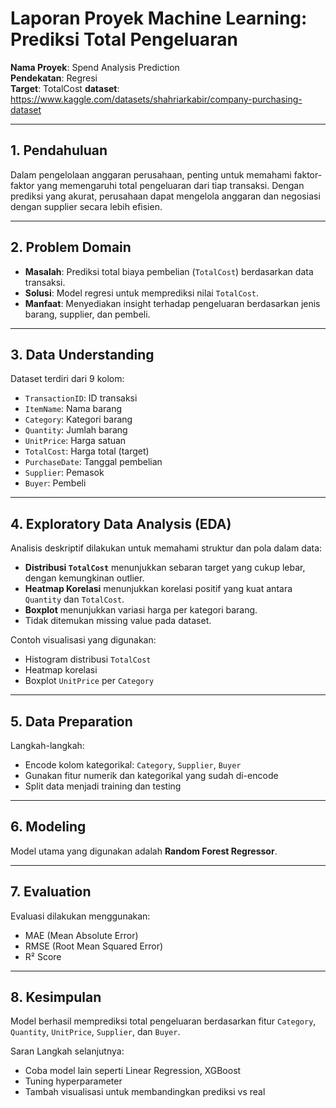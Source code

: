 # Laporan Proyek Machine Learning: Prediksi Total Pengeluaran

**Nama Proyek**: Spend Analysis Prediction  
**Pendekatan**: Regresi  
**Target**: TotalCost
**dataset**: https://www.kaggle.com/datasets/shahriarkabir/company-purchasing-dataset

---

## 1. Pendahuluan
Dalam pengelolaan anggaran perusahaan, penting untuk memahami faktor-faktor yang memengaruhi total pengeluaran dari tiap transaksi. Dengan prediksi yang akurat, perusahaan dapat mengelola anggaran dan negosiasi dengan supplier secara lebih efisien.

---

## 2. Problem Domain
- **Masalah**: Prediksi total biaya pembelian (`TotalCost`) berdasarkan data transaksi.
- **Solusi**: Model regresi untuk memprediksi nilai `TotalCost`.
- **Manfaat**: Menyediakan insight terhadap pengeluaran berdasarkan jenis barang, supplier, dan pembeli.

---

## 3. Data Understanding
Dataset terdiri dari 9 kolom:
- `TransactionID`: ID transaksi
- `ItemName`: Nama barang
- `Category`: Kategori barang
- `Quantity`: Jumlah barang
- `UnitPrice`: Harga satuan
- `TotalCost`: Harga total (target)
- `PurchaseDate`: Tanggal pembelian
- `Supplier`: Pemasok
- `Buyer`: Pembeli

---

## 4. Exploratory Data Analysis (EDA)
Analisis deskriptif dilakukan untuk memahami struktur dan pola dalam data:
- **Distribusi `TotalCost`** menunjukkan sebaran target yang cukup lebar, dengan kemungkinan outlier.
- **Heatmap Korelasi** menunjukkan korelasi positif yang kuat antara `Quantity` dan `TotalCost`.
- **Boxplot** menunjukkan variasi harga per kategori barang.
- Tidak ditemukan missing value pada dataset.

Contoh visualisasi yang digunakan:
- Histogram distribusi `TotalCost`
- Heatmap korelasi
- Boxplot `UnitPrice` per `Category` 

---

## 5. Data Preparation
Langkah-langkah:
- Encode kolom kategorikal: `Category`, `Supplier`, `Buyer`
- Gunakan fitur numerik dan kategorikal yang sudah di-encode
- Split data menjadi training dan testing

---

## 6. Modeling
Model utama yang digunakan adalah **Random Forest Regressor**.

---

## 7. Evaluation
Evaluasi dilakukan menggunakan:
- MAE (Mean Absolute Error)
- RMSE (Root Mean Squared Error)
- R² Score

---

## 8. Kesimpulan
Model berhasil memprediksi total pengeluaran berdasarkan fitur `Category`, `Quantity`, `UnitPrice`, `Supplier`, dan `Buyer`.

Saran Langkah selanjutnya:
- Coba model lain seperti Linear Regression, XGBoost
- Tuning hyperparameter
- Tambah visualisasi untuk membandingkan prediksi vs real